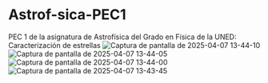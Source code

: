 # Astrof-sica-PEC1
PEC 1 de la asignatura de Astrofísica del Grado en Física de la UNED: Caracterización de estrellas
![Captura de pantalla de 2025-04-07 13-44-10](https://github.com/user-attachments/assets/0a3e7c5c-cefa-415b-acb7-dd706f366003)
![Captura de pantalla de 2025-04-07 13-44-05](https://github.com/user-attachments/assets/110e4944-0354-4ac2-b6bd-429f176a7af3)
![Captura de pantalla de 2025-04-07 13-44-00](https://github.com/user-attachments/assets/3fe71dc3-010b-4521-bfef-091f5e4c5924)
![Captura de pantalla de 2025-04-07 13-43-45](https://github.com/user-attachments/assets/a93b49d6-d8a9-44e0-8a17-3a80f0f77773)
